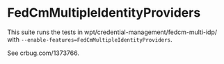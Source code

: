 # FedCmMultipleIdentityProviders
This suite runs the tests in wpt/credential-management/fedcm-multi-idp/ with
`--enable-features=FedCmMultipleIdentityProviders`.

See crbug.com/1373766.
